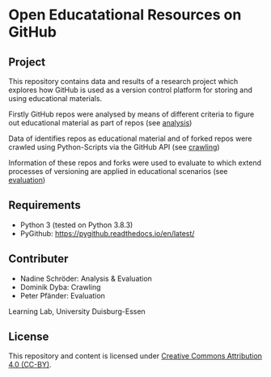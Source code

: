 # Open Educatational Resources on GitHub

## Project

This repository contains data and results of a research project which explores how GitHub is used as a version control platform for storing and using educational materials. 

Firstly GitHub repos were analysed by means of different criteria to figure out educational material as part of repos (see [analysis](https://github.com/Nadine02/github_oer/tree/master/analysis))

Data of identifies repos as educational material and of forked repos were crawled using Python-Scripts via the GitHub API (see [crawling](https://github.com/Nadine02/github_oer/tree/master/crawling))

Information of these repos and forks were used to evaluate to which extend processes of versioning are applied in educational scenarios (see [evaluation](https://github.com/Nadine02/github_oer/tree/master/evaluation))

## Requirements

- Python 3 (tested on Python 3.8.3)
- PyGithub: https://pygithub.readthedocs.io/en/latest/


## Contributer

- Nadine Schröder: Analysis & Evaluation
- Dominik Dyba: Crawling
- Peter Pfänder: Evaluation

Learning Lab, University Duisburg-Essen

## License

This repository and content is licensed under [Creative Commons Attribution 4.0 (CC-BY)](https://creativecommons.org/licenses/by/4.0/).

